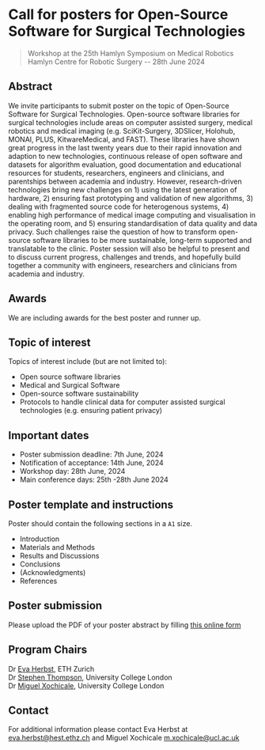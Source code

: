 # Call for posters for Open-Source Software for Surgical Technologies
> Workshop at the 25th Hamlyn Symposium on Medical Robotics
> Hamlyn Centre for Robotic Surgery -- 28th June 2024

## Abstract
We invite participants to submit poster on the topic of Open-Source Software for Surgical Technologies.
Open-source software libraries for surgical technologies include areas on computer assisted surgery, medical robotics and medical imaging (e.g. SciKit-Surgery, 3DSlicer, Holohub, MONAI, PLUS, KitwareMedical, and FAST). These libraries have shown great progress in the last twenty years due to their rapid innovation and adaption to new technologies, continuous release of open software and datasets for algorithm evaluation, good documentation and educational resources for students, researchers, engineers and clinicians, and parentships between academia and industry. However, research-driven technologies bring new challenges on 1) using the latest generation of hardware, 2) ensuring fast prototyping and validation of new algorithms, 3) dealing with fragmented source code for heterogenous systems, 4) enabling high performance of medical image computing and visualisation in the operating room, and 5) ensuring standardisation of data quality and data privacy. Such challenges raise the question of how to transform open-source software libraries to be more sustainable, long-term supported and translatable to the clinic. 
Poster session will also be helpful to present and to discuss current progress, challenges and trends, and hopefully build together a community with engineers, researchers and clinicians from academia and industry.

## Awards
We are including awards for the best poster and runner up.

## Topic of interest
Topics of interest include (but are not limited to):
* Open source software libraries
* Medical and Surgical Software
* Open-source software sustainability
* Protocols to handle clinical data for computer assisted surgical technologies (e.g. ensuring patient privacy)

## Important dates
* Poster submission deadline: 7th June, 2024
* Notification of acceptance: 14th June, 2024
* Workshop day: 28th June, 2024
* Main conference days: 25th -28th June 2024

## Poster template and instructions
Poster should contain the following sections in a `A1` size. 
* Introduction
* Materials and Methods
* Results and Discussions
* Conclusions
* (Acknowledgments)
* References

## Poster submission
Please upload the PDF of your poster abstract by filling [this online form](TOADD)

## Program Chairs
Dr [Eva Herbst](https://evaherbst.github.io/personal_website/), ETH Zurich   
Dr [Stephen Thompson](https://mxochicale.github.io/), University College London   
Dr [Miguel Xochicale](https://mxochicale.github.io/), University College London    

## Contact 
For additional information please contact Eva Herbst at eva.herbst@hest.ethz.ch and Miguel Xochicale m.xochicale@ucl.ac.uk


